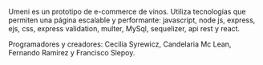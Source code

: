 Umeni es un prototipo de e-commerce de vinos. 
Utiliza tecnologias que permiten una página escalable y performante: javascript, node js, express, ejs, css, express validation, multer, MySql, sequelizer, api rest y react. 

Programadores y creadores: Cecilia Syrewicz, Candelaria Mc Lean, Fernando Ramirez y Francisco Slepoy.
